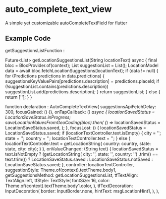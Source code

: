 # auto_complete_text_view

A simple yet customizable autoCompleteTextField for flutter

## Example Code
getSuggestionsListFunction : 

  Future<List<String>> getLocationSuggestionsList(String locationText) async {
    final bloc = BlocProvider.of<EditProfileBloc>(context);
    List<String> suggestionList = List();
    LocationModel data = await bloc.fetchLocationSuggestions(locationText);
    if (data != null) {
      for (Predictions predictions in data.predictions) {
        suggestionsKeyValuePairs[predictions.description] = predictions.placeId;
        if (!suggestionList.contains(predictions.description))
          suggestionList.add(predictions.description);
      }
      return suggestionList;
    } else {
      return [''];
    }
  }



function declaration : 
                     AutoCompleteTextView(
                        suggestionsApiFetchDelay: 300,
                        focusGained: () {},
                        onTapCallback: (_) async {
                          locationSavedStatus = LocationSaveStatus.inProgress;
                          saveLocationValuesFromGeoCoding(bloc).then(
                            (_) =>
                                locationSavedStatus = LocationSaveStatus.saved,
                          );
                        },
                        focusLost: () {
                          locationSavedStatus = LocationSaveStatus.saved;
                          if (locationTextController.text.isEmpty) {
                            city = '';
                            state = '';
                            country = '';
                            locationTextController.text = '';
                          } else {
                            locationTextController.text = getLocationString(
                                country: country, state: state, city: city);
                          }
                        },
                        onValueChanged: (String text) {
                          locationSavedStatus = text.isNotEmpty
                              ? (getLocationString(
                                              city: '', state: '', country: '')
                                          .trim() ==
                                      text.trim())
                                  ? LocationSaveStatus.saved
                                  : LocationSaveStatus.notSaved
                              : LocationSaveStatus.saved;
                        },
                        controller: locationTextController,
                        suggestionStyle: Theme.of(context).textTheme.body1,
                        getSuggestionsMethod: getLocationSuggestionsList,
                        tfTextAlign: TextAlign.left,
                        tfStyle: TextStyle(
                          fontSize: 16,
                          color: Theme.of(context).textTheme.body1.color,
                        ),
                        tfTextDecoration: InputDecoration(
                          border: InputBorder.none,
                          hintText: msgLocationHint1,
                        ),
                      ),
